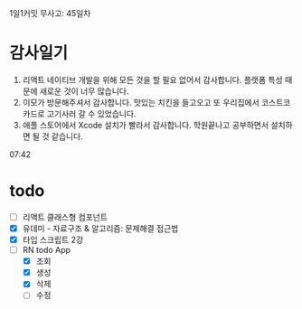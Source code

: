 1일1커밋 무사고: 45일차

# 감사일기

1. 리액트 네이티브 개발을 위해 모든 것을 할 필요 없어서 감사합니다. 플랫폼 특성 때문에 새로운 것이 너무 많습니다.
2. 이모가 방문해주셔서 감사합니다. 맛있는 치킨을 들고오고 또 우리집에서 코스트코 카드로 고기사러 갈 수 있었습니다.
3. 애플 스토어에서 Xcode 설치가 빨라서 감사합니다. 학원끝나고 공부하면서 설치하면 될 것 같습니다.

07:42

# todo

- [ ] 리액트 클래스형 컴포넌트
- [x] 유데미 - 자료구조 & 알고리즘: 문제해결 접근법
- [x] 타입 스크립트 2강
- [ ] RN todo App
  - [x] 조회
  - [x] 생성
  - [x] 삭제
  - [ ] 수정
